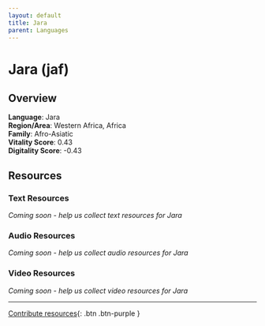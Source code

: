 ```yaml
---
layout: default
title: Jara
parent: Languages
---
```


# Jara (jaf)

## Overview

**Language**: Jara  
**Region/Area**: Western Africa, Africa  
**Family**: Afro-Asiatic  
**Vitality Score**: 0.43  
**Digitality Score**: -0.43  

## Resources

### Text Resources
*Coming soon - help us collect text resources for Jara*

### Audio Resources
*Coming soon - help us collect audio resources for Jara*

### Video Resources
*Coming soon - help us collect video resources for Jara*

---

[Contribute resources](https://fairtrain.github.io/){: .btn .btn-purple }
